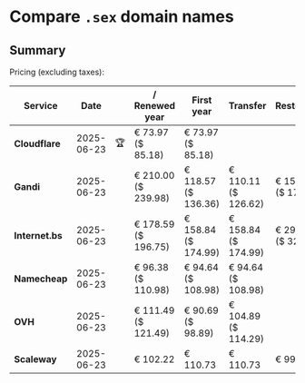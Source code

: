 # Compare `.sex` domain names

## Summary

Pricing (excluding taxes):

| Service | Date |  | / Renewed year | First year | Transfer | Restoration |
|--|--|--|--|--|--|--|
| **Cloudflare** | 2025-06-23 | 🏆 | € 73.97<br>($ 85.18) | € 73.97<br>($ 85.18) |  |  |
| **Gandi** | 2025-06-23 |  | € 210.00<br>($ 239.98) | € 118.57<br>($ 136.36) | € 110.11<br>($ 126.62) | € 153.91<br>($ 176.99) |
| **Internet.bs** | 2025-06-23 |  | € 178.59<br>($ 196.75) | € 158.84<br>($ 174.99) | € 158.84<br>($ 174.99) | € 293.89<br>($ 323.75) |
| **Namecheap** | 2025-06-23 |  | € 96.38<br>($ 110.98) | € 94.64<br>($ 108.98) | € 94.64<br>($ 108.98) |  |
| **OVH** | 2025-06-23 |  | € 111.49<br>($ 121.49) | € 90.69<br>($ 98.89) | € 104.89<br>($ 114.29) |  |
| **Scaleway** | 2025-06-23 |  | € 102.22 | € 110.73 | € 110.73 | € 99.15 |
